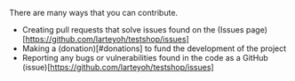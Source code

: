 There are many ways that you can contribute.

- Creating pull requests that solve issues found on the (Issues page)[https://github.com/larteyoh/testshop/issues]
- Making a (donation)[#donations] to fund the development of the project
- Reporting any bugs or vulnerabilities found in the code as a GitHub (issue)[https://github.com/larteyoh/testshop/issues]

